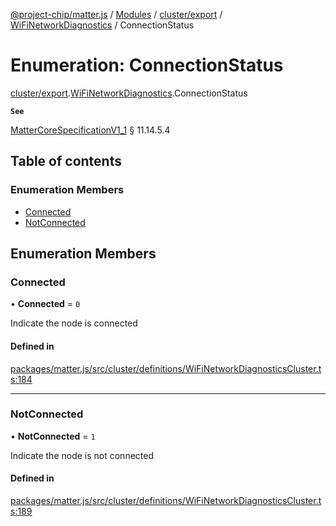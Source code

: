 [@project-chip/matter.js](../README.md) / [Modules](../modules.md) / [cluster/export](../modules/cluster_export.md) / [WiFiNetworkDiagnostics](../modules/cluster_export.WiFiNetworkDiagnostics.md) / ConnectionStatus

# Enumeration: ConnectionStatus

[cluster/export](../modules/cluster_export.md).[WiFiNetworkDiagnostics](../modules/cluster_export.WiFiNetworkDiagnostics.md).ConnectionStatus

**`See`**

[MatterCoreSpecificationV1_1](../interfaces/spec_export.MatterCoreSpecificationV1_1.md) § 11.14.5.4

## Table of contents

### Enumeration Members

- [Connected](cluster_export.WiFiNetworkDiagnostics.ConnectionStatus.md#connected)
- [NotConnected](cluster_export.WiFiNetworkDiagnostics.ConnectionStatus.md#notconnected)

## Enumeration Members

### Connected

• **Connected** = ``0``

Indicate the node is connected

#### Defined in

[packages/matter.js/src/cluster/definitions/WiFiNetworkDiagnosticsCluster.ts:184](https://github.com/project-chip/matter.js/blob/16d5b0d/packages/matter.js/src/cluster/definitions/WiFiNetworkDiagnosticsCluster.ts#L184)

___

### NotConnected

• **NotConnected** = ``1``

Indicate the node is not connected

#### Defined in

[packages/matter.js/src/cluster/definitions/WiFiNetworkDiagnosticsCluster.ts:189](https://github.com/project-chip/matter.js/blob/16d5b0d/packages/matter.js/src/cluster/definitions/WiFiNetworkDiagnosticsCluster.ts#L189)
